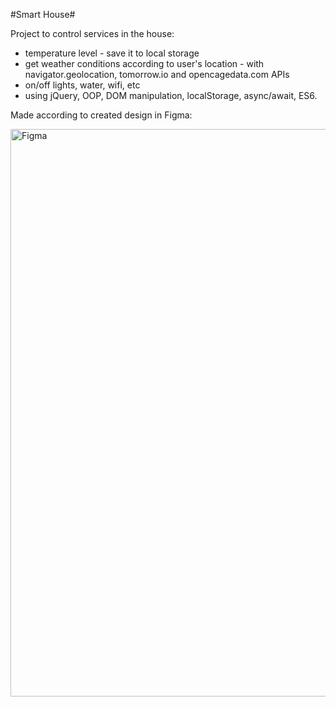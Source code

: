 #Smart House#

Project to control services in the house:
- temperature level - save it to local storage
- get weather conditions according to user's location - with navigator.geolocation, tomorrow.io and opencagedata.com APIs
- on/off lights, water, wifi, etc
- using jQuery, OOP, DOM manipulation, localStorage, async/await, ES6.

Made according to created design in Figma:

<img width="908" alt="Figma" src="https://github.com/Krasilka/smart-house-web/assets/14870744/58308258-6c64-413c-90ae-6d0524333fbd">





